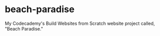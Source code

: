 # beach-paradise
My Codecademy's Build Websites from Scratch website project called, "Beach Paradise."
